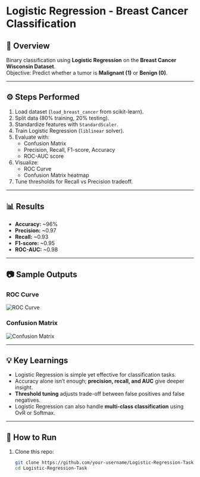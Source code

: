 # Logistic Regression - Breast Cancer Classification

## 📌 Overview
Binary classification using **Logistic Regression** on the **Breast Cancer Wisconsin Dataset**.  
Objective: Predict whether a tumor is **Malignant (1)** or **Benign (0)**.

---

## ⚙️ Steps Performed
1. Load dataset (`load_breast_cancer` from scikit-learn).
2. Split data (80% training, 20% testing).
3. Standardize features with `StandardScaler`.
4. Train Logistic Regression (`liblinear` solver).
5. Evaluate with:
   - Confusion Matrix
   - Precision, Recall, F1-score, Accuracy
   - ROC-AUC score
6. Visualize:
   - ROC Curve
   - Confusion Matrix heatmap
7. Tune thresholds for Recall vs Precision tradeoff.

---

## 📊 Results
- **Accuracy:** ~96%  
- **Precision:** ~0.97  
- **Recall:** ~0.93  
- **F1-score:** ~0.95  
- **ROC-AUC:** ~0.98  

---

## 📷 Sample Outputs
### ROC Curve
![ROC Curve](roc_curve.png)

### Confusion Matrix
![Confusion Matrix](confusion_matrix.png)

---

## 💡 Key Learnings
- Logistic Regression is simple yet effective for classification tasks.
- Accuracy alone isn’t enough; **precision, recall, and AUC** give deeper insight.
- **Threshold tuning** adjusts trade-off between false positives and false negatives.
- Logistic Regression can also handle **multi-class classification** using OvR or Softmax.

---

## 🚀 How to Run
1. Clone this repo:
   ```bash
   git clone https://github.com/your-username/Logistic-Regression-Task.git
   cd Logistic-Regression-Task
